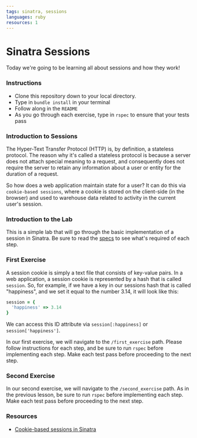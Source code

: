 ```yaml
---
tags: sinatra, sessions
languages: ruby
resources: 1
---
```


# Sinatra Sessions

Today we're going to be learning all about sessions and how they work!

### Instructions
- Clone this repository down to your local directory.
- Type in `bundle install` in your terminal
- Follow along in the `README`
- As you go through each exercise, type in `rspec` to ensure that your tests pass

### Introduction to Sessions

The Hyper-Text Transfer Protocol (HTTP) is, by definition, a stateless protocol. The reason why it's called a stateless protocol is because a server does not attach special meaning to a request, and consequently does not require the server to retain any information about a user or entity for the duration of a request.

So how does a web application maintain state for a user? It can do this via `cookie-based sessions`, where a cookie is stored on the client-side (in the browser) and used to warehouse data related to activity in the current user's session.

### Introduction to the Lab

This is a simple lab that will go through the basic implementation of a session in Sinatra. Be sure to read the <a href="spec/sinatra_sessions_spec.rb">specs</a> to see what's required of each step.

### First Exercise

A session cookie is simply a text file that consists of key-value pairs. In a web application, a session cookie is represented by a hash that is called `session`. So, for example, if we have a key in our sessions hash that is called "happiness", and we set it equal to the number 3.14, it will look like this:

```ruby
session = {
  'happiness' => 3.14
}
```

We can access this ID attribute via `session[:happiness]` or `session['happiness']`.

In our first exercise, we will navigate to the `/first_exercise` path. Please follow instructions for each step, and be sure to run `rspec` before implementing each step. Make each test pass before proceeding to the next step.

### Second Exercise

In our second exercise, we will navigate to the `/second_exercise` path. As in the previous lesson, be sure to run `rspec` before implementing each step. Make each test pass before proceeding to the next step.

### Resources
- [Cookie-based sessions in Sinatra](http://rubylearning.com/blog/2009/09/30/cookie-based-sessions-in-sinatra/)
